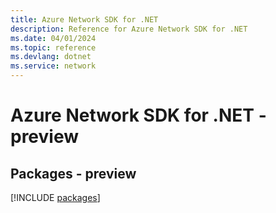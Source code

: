 ```yaml
---
title: Azure Network SDK for .NET
description: Reference for Azure Network SDK for .NET
ms.date: 04/01/2024
ms.topic: reference
ms.devlang: dotnet
ms.service: network
---
```

# Azure Network SDK for .NET - preview
## Packages - preview
[!INCLUDE [packages](network-index.md)]